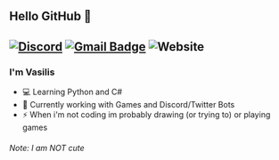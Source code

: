 ## Hello GitHub 👋
[![Discord](https://img.shields.io/badge/Discord-Vasilis%231861-%237289DA?label=&logo=discord&logoColor=ffffff&color=7389D8&labelColor=6A7EC2)](https://discord.com)
[![Gmail Badge](https://img.shields.io/badge/-vasilis@pikachu.systems-c14438?style=flat-square&logo=Gmail&logoColor=white&link=mailto:vasilis@thepikachu.ga)](mailto:vasilis@pikachu.systems)
![Website](https://img.shields.io/website?down_color=red&down_message=dead&label=My%20website&up_color=green&up_message=online&url=https%3A%2F%2Fpikachu.systems)
---
<!-- <img align="right" alt="PNG" src="May_Monthly_Reward_9.png" /> -->

### I'm Vasilis

- 💻 Learning Python and C#
- 🌱 Currently working with Games and Discord/Twitter Bots
- ⚡ When i'm not coding im probably drawing (or trying to) or playing games

###### Note: I am NOT cute
